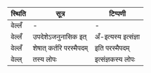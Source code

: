 | स्थिति | सूत्र | टिप्पणी |
| ----- | ------- | ------ |
| वेल्लँ | - | - |
| वेल्लँ | उपदेशेऽजनुनासिक इत् | अँ-इत्यस्य इत्संज्ञा |
| वेल्लँ | शेषात् कर्तरि परस्मैपदम् | इति परस्मैपदम् |
| वेल्ल् | तस्य लोपः | इत्संज्ञकस्य लोपः |
